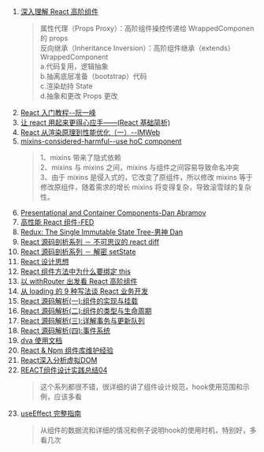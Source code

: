 1. [深入理解 React 高阶组件](https://www.jianshu.com/p/0aae7d4d9bc1)
   > 属性代理（Props Proxy）：高阶组件操控传递给 WrappedComponen 的 props  
   > 反向继承（Inheritance Inversion）：高阶组件继承（extends）WrappedComponent  
   > a.代码复用，逻辑抽象  
   > b.抽离底层准备（bootstrap）代码  
   > c.渲染劫持 State  
   > d.抽象和更改 Props 更改
2. [React 入门教程--阮一峰](http://www.ruanyifeng.com/blog/2015/03/react.html)
3. [让 react 用起来更得心应手——(React 基础简析)](https://juejin.im/post/5bcc104ce51d450e543edd70?utm_source=gold_browser_extension)
4. [React 从渲染原理到性能优化（一）--IMWeb](http://imweb.io/topic/5b8df7db7cd95ea863193582)
5. [mixins-considered-harmful--use hoC component](https://reactjs.org/blog/2016/07/13/mixins-considered-harmful.html)
   > 1、mixins 带来了隐式依赖  
   > 2、mixins 与 mixins 之间，mixins 与组件之间容易导致命名冲突  
   > 3、由于 mixins 是侵入式的，它改变了原组件，所以修改 mixins 等于修改原组件，随着需求的增长 mixins 将变得复杂，导致滚雪球的复杂性。
6. [Presentational and Container Components-Dan Abramov](https://medium.com/@dan_abramov/smart-and-dumb-components-7ca2f9a7c7d0)
7. [高性能 React 组件-FED](http://taobaofed.org/blog/2016/08/12/optimized-react-components/)
8. [Redux: The Single Immutable State Tree-男神 Dan](https://egghead.io/lessons/react-redux-the-single-immutable-state-tree)
9. [React 源码剖析系列 － 不可思议的 react diff](https://zhuanlan.zhihu.com/p/20346379)
10. [React 源码剖析系列 － 解密 setState](https://zhuanlan.zhihu.com/p/20328570?refer=purerender)
11. [React 设计思想](https://github.com/react-guide/react-basic)
12. [React 组件方法中为什么要绑定 this](http://blog.51cto.com/13869008/2147770)
13. [以 withRouter 出发看 React 高阶组件 ](https://github.com/caistrong/Blog/issues/74)
14. [从 loading 的 9 种写法谈 React 业务开发](https://juejin.im/post/5c348a7451882524ed5b945c)
15. [React 源码解析(一):组件的实现与挂载](https://juejin.im/post/5983dfbcf265da3e2f7f32de)
16. [React 源码解析(二):组件的类型与生命周期](https://juejin.im/post/59ca03b9518825177c60d10b)
17. [React 源码解析(三):详解事务与更新队列](https://juejin.im/post/59cc4c4bf265da0648446ce0)
18. [React 源码解析(四):事件系统](https://juejin.im/post/5a0cf54ff265da43333df2c4)
19. [dva 使用文档](https://dvajs.com/guide/develop-complex-spa.html#%E5%A4%9A%E4%BB%BB%E5%8A%A1%E8%B0%83%E5%BA%A6)
20. [React & Npm 组件库维护经验](https://github.com/ascoders/blog/issues/5)
21. [React深入分析虚拟DOM](https://juejin.im/post/5cb66fdaf265da0384128445?utm_source=gold_browser_extension)
22. [REACT组件设计实践总结04](https://juejin.im/post/5cdc2f54e51d453b0c35930d)
    > 这个系列都很不错，很详细的讲了组件设计规范，hook使用范围和示例，应该多看 
23. [useEffect 完整指南](https://overreacted.io/zh-hans/a-complete-guide-to-useeffect/)
    > 从组件的数据流和详细的情况和例子说明hook的使用时机，特别好，多看几次
